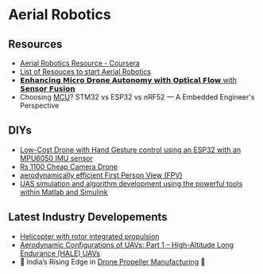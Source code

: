 # Aerial Robotics


## Resources

- [Aerial Robotics Resource - Coursera](https://github.com/MohaKhalili/RoboticsSpecialization-AerialRobotics)
- [List of Resouces to start Aerial Robotics](https://www.linkedin.com/posts/enzo-ghisoni-robotics_robotics-ros-activity-7313893060537409536-db0c/?utm_source=share&utm_medium=member_android&rcm=ACoAAD-ruCgBJnujmeLzmj1X4DpLLTuxktERedQ)
- [𝗘𝗻𝗵𝗮𝗻𝗰𝗶𝗻𝗴 𝗠𝗶𝗰𝗿𝗼 𝗗𝗿𝗼𝗻𝗲 𝗔𝘂𝘁𝗼𝗻𝗼𝗺𝘆 𝘄𝗶𝘁𝗵 𝗢𝗽𝘁𝗶𝗰𝗮𝗹 𝗙𝗹𝗼𝘄 with 𝗦𝗲𝗻𝘀𝗼𝗿 𝗙𝘂𝘀𝗶𝗼𝗻](https://www.linkedin.com/posts/vasantha-kanesh-muruganantham_drones-autonomy-opticalflow-ugcPost-7299736180810534912-bE6c/?utm_source=share&utm_medium=member_android&rcm=ACoAAD-ruCgBJnujmeLzmj1X4DpLLTuxktERedQ)
- Choosing [MCU](https://www.linkedin.com/posts/prasad-deshmukh-595b36205_2abrembeddednotes-a-b-activity-7334088687229566979-OaZ_/?utm_source=share&utm_medium=member_android&rcm=ACoAAD-ruCgBJnujmeLzmj1X4DpLLTuxktERedQ)? STM32 vs ESP32 vs nRF52 — A Embedded Engineer's Perspective

## DIYs
- [Low-Cost Drone with Hand Gesture control using an ESP32 with an MPU6050 IMU sensor](https://www.linkedin.com/posts/dipanshu-dhote-246aa9331_hand-gesture-esp32-ugcPost-7300225743949606914-6EYu/?utm_source=share&utm_medium=member_android&rcm=ACoAAD-ruCgBJnujmeLzmj1X4DpLLTuxktERedQ)
- [Rs 1100 Cheap Camera Drone](https://www.linkedin.com/posts/dipanshu-dhote-246aa9331_expensive-stable-flipping-ugcPost-7311518309085003777-KUk9?utm_source=share&utm_medium=member_android&rcm=ACoAAD-ruCgBJnujmeLzmj1X4DpLLTuxktERedQ)
- [aerodynamically efficient First Person View (FPV)](https://www.linkedin.com/posts/venka-tesan-m_operationsindoor-fpvdrone-autonomousdrones-ugcPost-7327284303904628736-T9_Y/?utm_source=share&utm_medium=member_android&rcm=ACoAAD-ruCgBJnujmeLzmj1X4DpLLTuxktERedQ)
- [UAS simulation and algorithm development using the powerful tools within Matlab and Simulink](https://www.linkedin.com/posts/carotenuto-antonio2001_unmanned-aircraft-systems-activity-7336300786286579712-eKyP/?utm_source=share&utm_medium=member_android&rcm=ACoAAD-ruCgBJnujmeLzmj1X4DpLLTuxktERedQ)

## Latest Industry Developements 
- [Helicopter with rotor integrated propulsion](https://www.linkedin.com/posts/prof-friedrich-grimm-14a7403a_resdevice1-resheli1-aerospace-activity-7313529279114342400-pfKq/?utm_source=share&utm_medium=member_android&rcm=ACoAAD-ruCgBJnujmeLzmj1X4DpLLTuxktERedQ)
- [Aerodynamic Configurations of UAVs: Part 1 – High-Altitude Long Endurance (HALE) UAVs](https://www.linkedin.com/posts/activity-7324960202414321664-YdcA/?utm_source=share&utm_medium=member_android&rcm=ACoAAD-ruCgBJnujmeLzmj1X4DpLLTuxktERedQ)
- 🚁 India’s Rising Edge in [Drone Propeller Manufacturing](https://www.linkedin.com/posts/harshal-vadgama-b1598773_dronetechnology-makeinindia-carbonfiber-activity-7331899252278788096-g-Im/?utm_source=share&utm_medium=member_android&rcm=ACoAAD-ruCgBJnujmeLzmj1X4DpLLTuxktERedQ) 🚁
